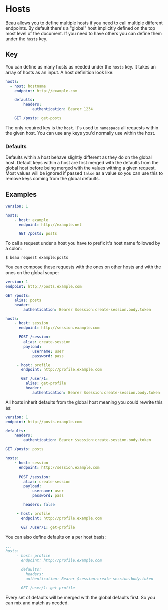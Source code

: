 # Hosts

Beau allows you to define multiple hosts if you need to call multiple different
endpoints. By default there's a "global" host implicitly defined on the top most
level of the document. If you need to have others you can define them under the
`hosts` key.

## Key

You can define as many hosts as needed under the `hosts` key. It takes an array
of hosts as an input. A host definition look like:

```yaml
hosts:
  - host: hostname
    endpoint: http://example.com

    defaults:
    	headers:
    		authentication: Bearer 1234

    GET /posts: get-posts
```

The only required key is the `host`. It's used to `namespace` all requests
within the given host. You can use any keys you'd normally use within the host.

### Defaults

Defaults within a host behave slightly different as they do on the global host.
Default keys within a host are first merged with the defaults from the global
host before being merged with the values withing a given request. Most values
will be ignored if passed `false` as a value so you can use this to remove keys
coming from the global defaults.

## Examples

```yaml
version: 1

hosts:
	- host: example
	  endpoint: http://example.net

	  GET /posts: posts
```

To call a request under a host you have to prefix it's host name followed by a
colon:

```
$ beau request example:posts
```

You can compose these requests with the ones on other hosts and with the ones on
the global scope:

```yaml
version: 1
endpoint: http://posts.example.com

GET /posts:
	alias: posts
	header:
		authentication: Bearer $session:create-session.body.token

hosts:
	- host: session
	  endpoint: http://session.example.com

	  POST /session:
	  	alias: create-session
	  	payload:
	  		username: user
	  		password: pass

	 - host: profile
	   endpoint: http://profile.example.com

	   GET /user/1:
	     alias: get-profile
	     header:
	     	authentication: Bearer $session:create-session.body.token
```

All hosts inherit defaults from the global host meaning you could rewrite this
as:

```yaml
version: 1
endpoint: http://posts.example.com

defaults:
	headers:
		authentication: Bearer $session:create-session.body.token

GET /posts: posts

hosts:
	- host: session
	  endpoint: http://session.example.com

	  POST /session:
	  	alias: create-session
	  	payload:
	  		username: user
	  		password: pass

	  	headers: false

	 - host: profile
	   endpoint: http://profile.example.com

	   GET /user/1: get-profile
```

You can also define defaults on a per host basis:

```yaml
...
hosts:
	 - host: profile
	   endpoint: http://profile.example.com

	   defaults:
	     headers:
		 authentication: Bearer $session:create-session.body.token

	   GET /user/1: get-profile
```

Every set of defaults will be merged with the global defaults first. So you can
mix and match as needed.
